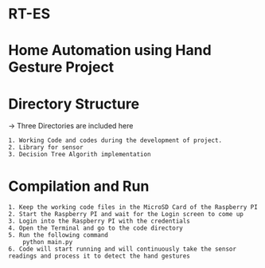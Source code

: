# RT-ES
Home Automation using Hand Gesture Project
==========================================

Directory Structure
===================
-> Three Directories are included here

	1. Working Code and codes during the development of project.
	2. Library for sensor
	3. Decision Tree Algorith implementation

Compilation and Run
===================
	1. Keep the working code files in the MicroSD Card of the Raspberry PI
	2. Start the Raspberry PI and wait for the Login screen to come up
	3. Login into the Raspberry PI with the credentials
	4. Open the Terminal and go to the code directory
	5. Run the following command
		python main.py
	6. Code will start running and will continuously take the sensor readings and process it to detect the hand gestures

